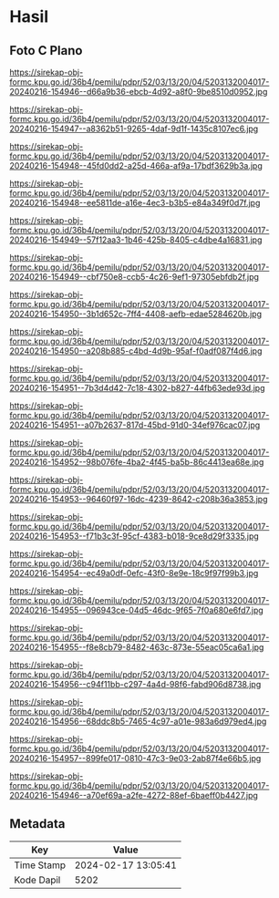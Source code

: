 # Hasil

## Foto C Plano

https://sirekap-obj-formc.kpu.go.id/36b4/pemilu/pdpr/52/03/13/20/04/5203132004017-20240216-154946--d66a9b36-ebcb-4d92-a8f0-9be8510d0952.jpg

https://sirekap-obj-formc.kpu.go.id/36b4/pemilu/pdpr/52/03/13/20/04/5203132004017-20240216-154947--a8362b51-9265-4daf-9d1f-1435c8107ec6.jpg

https://sirekap-obj-formc.kpu.go.id/36b4/pemilu/pdpr/52/03/13/20/04/5203132004017-20240216-154948--45fd0dd2-a25d-466a-af9a-17bdf3629b3a.jpg

https://sirekap-obj-formc.kpu.go.id/36b4/pemilu/pdpr/52/03/13/20/04/5203132004017-20240216-154948--ee5811de-a16e-4ec3-b3b5-e84a349f0d7f.jpg

https://sirekap-obj-formc.kpu.go.id/36b4/pemilu/pdpr/52/03/13/20/04/5203132004017-20240216-154949--57f12aa3-1b46-425b-8405-c4dbe4a16831.jpg

https://sirekap-obj-formc.kpu.go.id/36b4/pemilu/pdpr/52/03/13/20/04/5203132004017-20240216-154949--cbf750e8-ccb5-4c26-9ef1-97305ebfdb2f.jpg

https://sirekap-obj-formc.kpu.go.id/36b4/pemilu/pdpr/52/03/13/20/04/5203132004017-20240216-154950--3b1d652c-7ff4-4408-aefb-edae5284620b.jpg

https://sirekap-obj-formc.kpu.go.id/36b4/pemilu/pdpr/52/03/13/20/04/5203132004017-20240216-154950--a208b885-c4bd-4d9b-95af-f0adf087f4d6.jpg

https://sirekap-obj-formc.kpu.go.id/36b4/pemilu/pdpr/52/03/13/20/04/5203132004017-20240216-154951--7b3d4d42-7c18-4302-b827-44fb63ede93d.jpg

https://sirekap-obj-formc.kpu.go.id/36b4/pemilu/pdpr/52/03/13/20/04/5203132004017-20240216-154951--a07b2637-817d-45bd-91d0-34ef976cac07.jpg

https://sirekap-obj-formc.kpu.go.id/36b4/pemilu/pdpr/52/03/13/20/04/5203132004017-20240216-154952--98b076fe-4ba2-4f45-ba5b-86c4413ea68e.jpg

https://sirekap-obj-formc.kpu.go.id/36b4/pemilu/pdpr/52/03/13/20/04/5203132004017-20240216-154953--96460f97-16dc-4239-8642-c208b36a3853.jpg

https://sirekap-obj-formc.kpu.go.id/36b4/pemilu/pdpr/52/03/13/20/04/5203132004017-20240216-154953--f71b3c3f-95cf-4383-b018-9ce8d29f3335.jpg

https://sirekap-obj-formc.kpu.go.id/36b4/pemilu/pdpr/52/03/13/20/04/5203132004017-20240216-154954--ec49a0df-0efc-43f0-8e9e-18c9f97f99b3.jpg

https://sirekap-obj-formc.kpu.go.id/36b4/pemilu/pdpr/52/03/13/20/04/5203132004017-20240216-154955--096943ce-04d5-46dc-9f65-7f0a680e6fd7.jpg

https://sirekap-obj-formc.kpu.go.id/36b4/pemilu/pdpr/52/03/13/20/04/5203132004017-20240216-154955--f8e8cb79-8482-463c-873e-55eac05ca6a1.jpg

https://sirekap-obj-formc.kpu.go.id/36b4/pemilu/pdpr/52/03/13/20/04/5203132004017-20240216-154956--c94f11bb-c297-4a4d-98f6-fabd906d8738.jpg

https://sirekap-obj-formc.kpu.go.id/36b4/pemilu/pdpr/52/03/13/20/04/5203132004017-20240216-154956--68ddc8b5-7465-4c97-a01e-983a6d979ed4.jpg

https://sirekap-obj-formc.kpu.go.id/36b4/pemilu/pdpr/52/03/13/20/04/5203132004017-20240216-154957--899fe017-0810-47c3-9e03-2ab87f4e66b5.jpg

https://sirekap-obj-formc.kpu.go.id/36b4/pemilu/pdpr/52/03/13/20/04/5203132004017-20240216-154946--a70ef69a-a2fe-4272-88ef-6baeff0b4427.jpg


## Metadata

| Key        | Value               |
| ---------- | ------------------- |
| Time Stamp | 2024-02-17 13:05:41 |
| Kode Dapil | 5202                |



